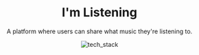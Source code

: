 <div align="center">
<h1>I'm Listening</h1>
<p>A platform where users can share what music they're listening to.</p>

![tech_stack](https://user-images.githubusercontent.com/59027997/121856561-858eab80-ccec-11eb-9518-fdc165223401.png)

</div>

